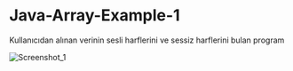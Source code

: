 # Java-Array-Example-1
Kullanıcıdan alınan verinin sesli harflerini ve sessiz harflerini bulan program

![Screenshot_1](https://user-images.githubusercontent.com/49806516/71641321-ef5af700-2caa-11ea-9a23-73a8799f1fd7.png)
